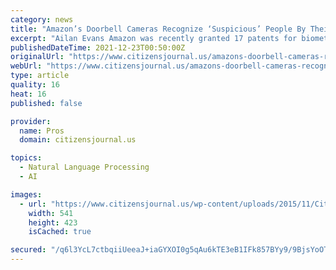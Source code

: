 ```yaml
---
category: news
title: "Amazon’s Doorbell Cameras Recognize ‘Suspicious’ People By Their Face, Voice And Smell"
excerpt: "Ailan Evans Amazon was recently granted 17 patents for biometric doorbell technology that analyzes people’s faces, voice, skin texture and smell. Ring, Amazon’s doorbell and home surveillance business,"
publishedDateTime: 2021-12-23T00:50:00Z
originalUrl: "https://www.citizensjournal.us/amazons-doorbell-cameras-recognize-suspicious-people-by-their-face-voice-and-smell/"
webUrl: "https://www.citizensjournal.us/amazons-doorbell-cameras-recognize-suspicious-people-by-their-face-voice-and-smell/"
type: article
quality: 16
heat: 16
published: false

provider:
  name: Pros
  domain: citizensjournal.us

topics:
  - Natural Language Processing
  - AI

images:
  - url: "https://www.citizensjournal.us/wp-content/uploads/2015/11/CitizensJournalLogoSqLg.jpg"
    width: 541
    height: 423
    isCached: true

secured: "/q6l3YcL7ctbqiiUeeaJ+iaGYXOI0g5qAu6kTE3eB1IFk857BYy9/9BjsYoOTo1+gaq8m4hCU/fYbjhOtxqnDWPBxY7fIzVfSSRjHLEgXCFz1P9IHHO+Qv1rwrSbBhwye2IL4D/Qy97fSzlPr/beCgk6f19DOJ6znVB1TElntRgWlOLl21pdi3Aelmo2j97wzkkR6D6nCGu4NDKu659+ZvkOnLjECCaKZYRHpvf2u1U/Xu5uw2U473U018cvEIKJqwZoh014kZJCWP900gPFdqhUcXsdKxByGJxZ73y2157qZakPRs3YSI2kcY4k3/r1tX91MZaCB710ALCe/wCUfUCmiLXi4XFO/wEqLGN/2fY=;1U0tCAUpnD3TI3MtXsYaDg=="
---
```


